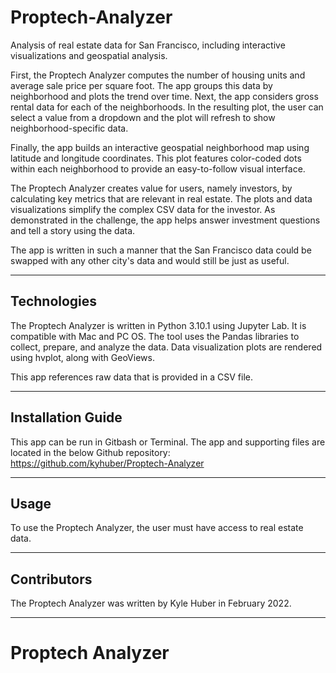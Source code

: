 # Proptech-Analyzer

Analysis of real estate data for San Francisco, including interactive visualizations and geospatial analysis.

First, the Proptech Analyzer computes the number of housing units and average sale price per square foot. The app groups this data by neighborhood and plots the trend over time. Next, the app considers gross rental data for each of the neighborhoods. In the resulting plot, the user can select a value from a dropdown and the plot will refresh to show neighborhood-specific data.

Finally, the app builds an interactive geospatial neighborhood map using latitude and longitude coordinates. This plot features color-coded dots within each neighborhood to provide an easy-to-follow visual interface.

The Proptech Analyzer creates value for users, namely investors, by calculating key metrics that are relevant in real estate. The plots and data visualizations simplify the complex CSV data for the investor. As demonstrated in the challenge, the app helps answer investment questions and tell a story using the data.

The app is written in such a manner that the San Francisco data could be swapped with any other city's data and would still be just as useful.

---

## Technologies

The Proptech Analyzer is written in Python 3.10.1 using Jupyter Lab. It is compatible with Mac and PC OS.
The tool uses the Pandas libraries to collect, prepare, and analyze the data.
Data visualization plots are rendered using hvplot, along with GeoViews.

This app references raw data that is provided in a CSV file.

---

## Installation Guide

This app can be run in Gitbash or Terminal. The app and supporting files are located in the below Github repository:
https://github.com/kyhuber/Proptech-Analyzer

---

## Usage

To use the Proptech Analyzer, the user must have access to real estate data.

---

## Contributors

The Proptech Analyzer was written by Kyle Huber in February 2022.

---

# Proptech Analyzer
